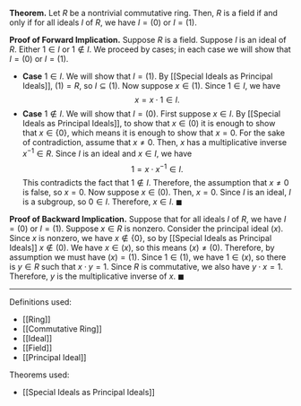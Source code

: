 **Theorem.** Let $R$ be a nontrivial commutative ring. Then, $R$ is a field if and only if for all ideals $I$ of $R$, we have $I=(0)$ or $I=(1)$.

**Proof of Forward Implication.** Suppose $R$ is a field. Suppose $I$ is an ideal of $R$. Either $1\in I$ or $1\notin I$. We proceed by cases; in each case we will show that $I=(0)$ or $I=(1)$.
- **Case** $1\in I$. We will show that $I=(1)$. By [[Special Ideals as Principal Ideals]], $(1)=R$, so $I\subseteq(1)$. Now suppose $x\in(1)$. Since $1\in I$, we have $$x=x\cdot 1\in I.$$
- **Case** $1\notin I$. We will show that $I=(0)$. First suppose $x\in I$. By [[Special Ideals as Principal Ideals]], to show that $x\in(0)$ it is enough to show that $x\in\{0\}$, which means it is enough to show that $x=0$. For the sake of contradiction, assume that $x\neq 0$. Then, $x$ has a multiplicative inverse $x^{-1}\in R$. Since $I$ is an ideal and $x\in I$, we have $$1=x\cdot x^{-1}\in I.$$This contradicts the fact that $1\notin I$. Therefore, the assumption that $x\neq 0$ is false, so $x=0$. Now suppose $x\in(0)$. Then, $x=0$. Since $I$ is an ideal, $I$ is a subgroup, so $0\in I$. Therefore, $x\in I$. $\blacksquare$

**Proof of Backward Implication.** Suppose that for all ideals $I$ of $R$, we have $I=(0)$ or $I=(1)$. Suppose $x\in R$ is nonzero. Consider the principal ideal $(x)$. Since $x$ is nonzero, we have $x\notin\{0\}$, so by [[Special Ideals as Principal Ideals]] $x\notin(0)$. We have $x\in(x)$, so this means $(x)\neq(0)$. Therefore, by assumption we must have $(x)=(1)$. Since $1\in(1)$, we have $1\in(x)$, so there is $y\in R$ such that $x\cdot y=1$. Since $R$ is commutative, we also have $y\cdot x=1$. Therefore, $y$ is the multiplicative inverse of $x$. $\blacksquare$
***
Definitions used:
- [[Ring]]
- [[Commutative Ring]]
- [[Ideal]]
- [[Field]]
- [[Principal Ideal]]

Theorems used:
- [[Special Ideals as Principal Ideals]]